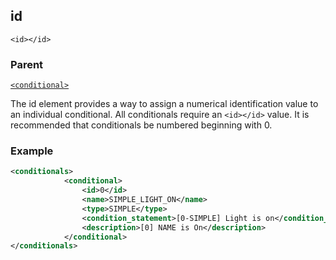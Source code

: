 ## id

`<id></id>`


### Parent

[`<conditional>`][1]


The id element provides a way to assign a numerical identification value to an individual conditional.  All conditionals require an `<id></id>` value. It is recommended that conditionals be numbered beginning with 0. 


### Example

```xml
<conditionals>
			<conditional>
				<id>0</id>
				<name>SIMPLE_LIGHT_ON</name>
				<type>SIMPLE</type>
				<condition_statement>[0-SIMPLE] Light is on</condition_statement>
				<description>[0] NAME is On</description>
			</conditional>
</conditionals>
```



[1]:	https://snap-one.github.io/docs-driverworks-xml/#conditionals-xml-conditional